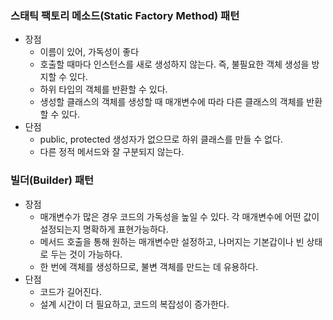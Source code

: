 ### 스태틱 팩토리 메소드(Static Factory Method) 패턴
- 장점
  + 이름이 있어, 가독성이 좋다
  + 호출할 때마다 인스턴스를 새로 생성하지 않는다. 즉, 불필요한 객체 생성을 방지할 수 있다.
  + 하위 타입의 객체를 반환할 수 있다.
  + 생성할 클래스의 객체를 생성할 때 매개변수에 따라 다른 클래스의 객체를 반환할 수 있다.
- 단점
  + public, protected 생성자가 없으므로 하위 클래스를 만들 수 없다.
  + 다른 정적 메서드와 잘 구분되지 않는다.
 
### 빌더(Builder) 패턴
- 장점
  + 매개변수가 많은 경우 코드의 가독성을 높일 수 있다. 각 매개변수에 어떤 값이 설정되는지 명확하게 표현가능하다.
  + 메서드 호출을 통해 원하는 매개변수만 설정하고, 나머지는 기본갑이나 빈 상태로 두는 것이 가능하다.
  + 한 번에 객체를 생성하므로, 불변 객체를 만드는 데 유용하다.
- 단점
  + 코드가 길어진다.
  + 설계 시간이 더 필요하고, 코드의 복잡성이 증가한다.

